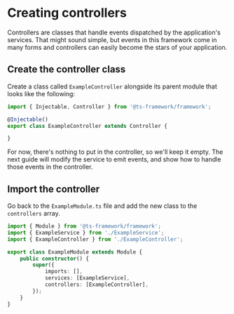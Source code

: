 # Creating controllers

Controllers are classes that handle events dispatched by the application's services. That might sound simple, but
events in this framework come in many forms and controllers can easily become the stars of your application.

## Create the controller class

Create a class called `ExampleController` alongside its parent module that looks like the following:

```ts title="src/example/ExampleController.ts"
import { Injectable, Controller } from '@ts-framework/framework';

@Injectable()
export class ExampleController extends Controller {

}
```

For now, there's nothing to put in the controller, so we'll keep it empty. The next guide will modify the service to
emit events, and show how to handle those events in the controller.

## Import the controller

Go back to the `ExampleModule.ts` file and add the new class to the `controllers` array.

```ts title="src/example/ExampleModule.ts"
import { Module } from '@ts-framework/framework';
import { ExampleService } from './ExampleService';
import { ExampleController } from './ExampleController';

export class ExampleModule extends Module {
	public constructor() {
		super({
			imports: [],
			services: [ExampleService],
			controllers: [ExampleController],
		});
	}
}
```
